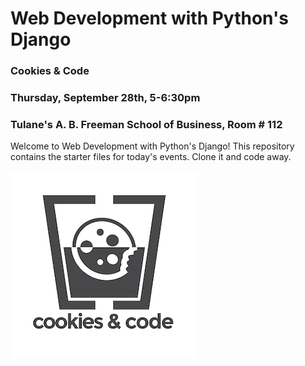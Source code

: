 # Web Development with Python's Django #
### Cookies & Code ###
### Thursday, September 28th, 5-6:30pm ###
### Tulane's A. B. Freeman School of Business, Room # 112 ###

Welcome to Web Development with Python's Django! This repository contains the starter files for today's events. Clone it and code away. 

![](c&clogo.png)

